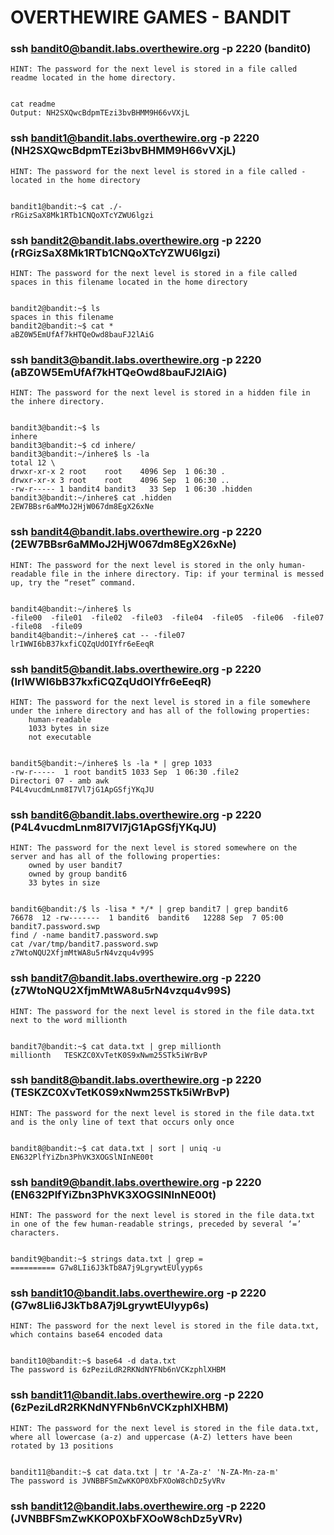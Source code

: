 # OVERTHEWIRE GAMES - BANDIT

### ssh bandit0@bandit.labs.overthewire.org -p 2220 (bandit0)
```
HINT: The password for the next level is stored in a file called readme located in the home directory. 


cat readme
Output: NH2SXQwcBdpmTEzi3bvBHMM9H66vVXjL
```

### ssh bandit1@bandit.labs.overthewire.org -p 2220 (NH2SXQwcBdpmTEzi3bvBHMM9H66vVXjL)
```
HINT: The password for the next level is stored in a file called - located in the home directory


bandit1@bandit:~$ cat ./-
rRGizSaX8Mk1RTb1CNQoXTcYZWU6lgzi
```

### ssh bandit2@bandit.labs.overthewire.org -p 2220 (rRGizSaX8Mk1RTb1CNQoXTcYZWU6lgzi)
```
HINT: The password for the next level is stored in a file called spaces in this filename located in the home directory


bandit2@bandit:~$ ls
spaces in this filename
bandit2@bandit:~$ cat *
aBZ0W5EmUfAf7kHTQeOwd8bauFJ2lAiG
```

### ssh bandit3@bandit.labs.overthewire.org -p 2220 (aBZ0W5EmUfAf7kHTQeOwd8bauFJ2lAiG)
```
HINT: The password for the next level is stored in a hidden file in the inhere directory.


bandit3@bandit:~$ ls
inhere
bandit3@bandit:~$ cd inhere/
bandit3@bandit:~/inhere$ ls -la
total 12 \
drwxr-xr-x 2 root    root    4096 Sep  1 06:30 .
drwxr-xr-x 3 root    root    4096 Sep  1 06:30 ..
-rw-r----- 1 bandit4 bandit3   33 Sep  1 06:30 .hidden
bandit3@bandit:~/inhere$ cat .hidden
2EW7BBsr6aMMoJ2HjW067dm8EgX26xNe
```

### ssh bandit4@bandit.labs.overthewire.org -p 2220 (2EW7BBsr6aMMoJ2HjW067dm8EgX26xNe)
```
HINT: The password for the next level is stored in the only human-readable file in the inhere directory. Tip: if your terminal is messed up, try the “reset” command.


bandit4@bandit:~/inhere$ ls
-file00  -file01  -file02  -file03  -file04  -file05  -file06  -file07  -file08  -file09
bandit4@bandit:~/inhere$ cat -- -file07
lrIWWI6bB37kxfiCQZqUdOIYfr6eEeqR
```

### ssh bandit5@bandit.labs.overthewire.org -p 2220 (lrIWWI6bB37kxfiCQZqUdOIYfr6eEeqR)
```
HINT: The password for the next level is stored in a file somewhere under the inhere directory and has all of the following properties:
    human-readable
    1033 bytes in size
    not executable


bandit5@bandit:~/inhere$ ls -la * | grep 1033
-rw-r-----  1 root bandit5 1033 Sep  1 06:30 .file2
Directori 07 - amb awk
P4L4vucdmLnm8I7Vl7jG1ApGSfjYKqJU 
```

### ssh bandit6@bandit.labs.overthewire.org -p 2220 (P4L4vucdmLnm8I7Vl7jG1ApGSfjYKqJU)
```
HINT: The password for the next level is stored somewhere on the server and has all of the following properties:
    owned by user bandit7
    owned by group bandit6
    33 bytes in size


bandit6@bandit:/$ ls -lisa * */* | grep bandit7 | grep bandit6
76678  12 -rw-------  1 bandit6  bandit6   12288 Sep  7 05:00 bandit7.password.swp
find / -name bandit7.password.swp
cat /var/tmp/bandit7.password.swp
z7WtoNQU2XfjmMtWA8u5rN4vzqu4v99S
```

### ssh bandit7@bandit.labs.overthewire.org -p 2220 (z7WtoNQU2XfjmMtWA8u5rN4vzqu4v99S)
```
HINT: The password for the next level is stored in the file data.txt next to the word millionth


bandit7@bandit:~$ cat data.txt | grep millionth
millionth	TESKZC0XvTetK0S9xNwm25STk5iWrBvP 
```

### ssh bandit8@bandit.labs.overthewire.org -p 2220 (TESKZC0XvTetK0S9xNwm25STk5iWrBvP)
```
HINT: The password for the next level is stored in the file data.txt and is the only line of text that occurs only once


bandit8@bandit:~$ cat data.txt | sort | uniq -u
EN632PlfYiZbn3PhVK3XOGSlNInNE00t
```

### ssh bandit9@bandit.labs.overthewire.org -p 2220 (EN632PlfYiZbn3PhVK3XOGSlNInNE00t)
```
HINT: The password for the next level is stored in the file data.txt in one of the few human-readable strings, preceded by several ‘=’ characters.


bandit9@bandit:~$ strings data.txt | grep =
========== G7w8LIi6J3kTb8A7j9LgrywtEUlyyp6s
```

### ssh bandit10@bandit.labs.overthewire.org -p 2220 (G7w8LIi6J3kTb8A7j9LgrywtEUlyyp6s)
```
HINT: The password for the next level is stored in the file data.txt, which contains base64 encoded data


bandit10@bandit:~$ base64 -d data.txt
The password is 6zPeziLdR2RKNdNYFNb6nVCKzphlXHBM
```

### ssh bandit11@bandit.labs.overthewire.org -p 2220 (6zPeziLdR2RKNdNYFNb6nVCKzphlXHBM)
```
HINT: The password for the next level is stored in the file data.txt, where all lowercase (a-z) and uppercase (A-Z) letters have been rotated by 13 positions


bandit11@bandit:~$ cat data.txt | tr 'A-Za-z' 'N-ZA-Mn-za-m'
The password is JVNBBFSmZwKKOP0XbFXOoW8chDz5yVRv
```

### ssh bandit12@bandit.labs.overthewire.org -p 2220 (JVNBBFSmZwKKOP0XbFXOoW8chDz5yVRv)
```

```